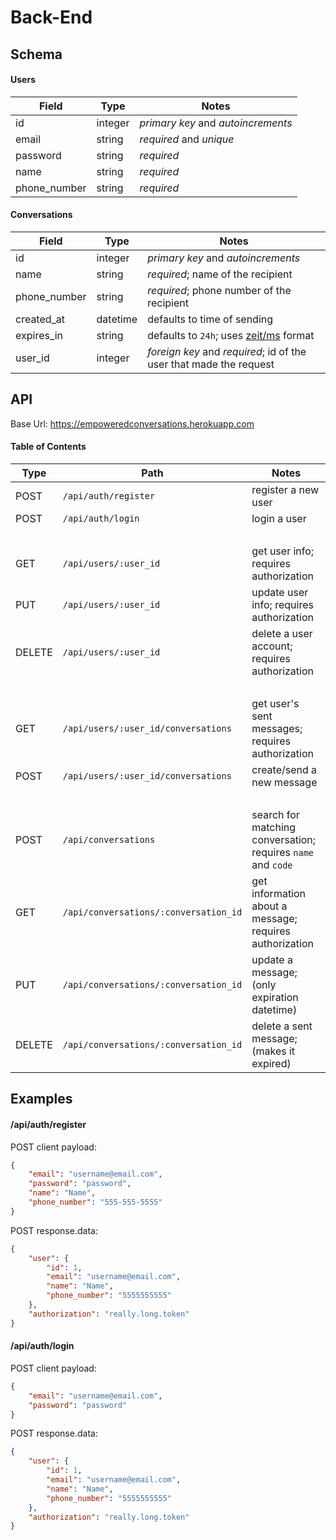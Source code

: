 # Back-End
## Schema
#### Users
|Field|Type|Notes|
|--|--|--------|
|id|integer|*primary key* and *autoincrements*|
|email|string|*required* and *unique*|
|password|string|*required*|
|name|string|*required*|
|phone_number|string|*required*|

#### Conversations
|Field|Type|Notes|
|--|--|--------|
|id|integer|*primary key* and *autoincrements*|
|name|string|*required*; name of the recipient|
|phone_number|string|*required*; phone number of the recipient|
|created_at|datetime|defaults to time of sending|
|expires_in|string|defaults to `24h`; uses [zeit/ms](https://github.com/zeit/ms) format|
|user_id|integer|*foreign key* and *required*; id of the user that made the request|

## API
Base Url: https://empoweredconversations.herokuapp.com
#### Table of Contents
|Type|Path|Notes|
|--|--|--------|
|POST|`/api/auth/register`|register a new user|
|POST|`/api/auth/login`|login a user|
|&nbsp;|||
|GET|`/api/users/:user_id`|get user info; requires authorization|
|PUT|`/api/users/:user_id`|update user info; requires authorization|
|DELETE|`/api/users/:user_id`|delete a user account; requires authorization|
|&nbsp;|||
|GET|`/api/users/:user_id/conversations`|get user's sent messages; requires authorization|
|POST|`/api/users/:user_id/conversations`|create/send a new message|
|&nbsp;|||
|POST|`/api/conversations`|search for matching conversation; requires `name` and `code`|
|GET|`/api/conversations/:conversation_id`|get information about a message; requires authorization|
|PUT|`/api/conversations/:conversation_id`|update a message; (only expiration datetime)|
|DELETE|`/api/conversations/:conversation_id`|delete a sent message; (makes it expired)|

## Examples
#### /api/auth/register
POST client payload:
```json
{
	"email": "username@email.com",
	"password": "password",
	"name": "Name",
	"phone_number": "555-555-5555"
}
```
POST response.data:
```json
{
    "user": {
        "id": 1,
        "email": "username@email.com",
        "name": "Name",
        "phone_number": "5555555555"
    },
    "authorization": "really.long.token"
}
```
#### /api/auth/login
POST client payload:
```json
{
	"email": "username@email.com",
	"password": "password"
}
```
POST response.data:
```json
{
    "user": {
        "id": 1,
        "email": "username@email.com",
        "name": "Name",
        "phone_number": "5555555555"
    },
    "authorization": "really.long.token"
}
```
